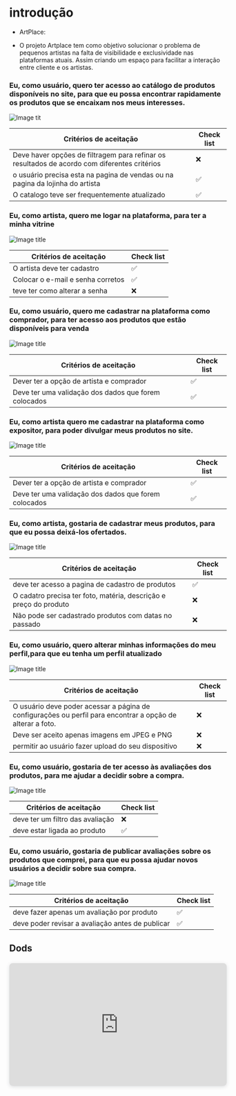 # introdução 

- ArtPlace:

- O projeto Artplace tem como objetivo solucionar o problema de pequenos artistas na falta de visibilidade e exclusividade nas plataformas atuais. Assim criando um espaço para facilitar a interação entre cliente e os artistas.

### Eu, como usuário, quero ter acesso ao catálogo de produtos disponíveis no site, para que eu possa encontrar rapidamente os produtos que se encaixam nos meus interesses.

![Image tit](../assets/telainicial.jpeg)

| Critérios de aceitação | Check list|
| --- | --- | 
| Deve haver opções de filtragem para refinar os resultados de acordo com diferentes critérios | ❌ |
| o usuário precisa esta na pagina de vendas ou na pagina da lojinha do artista | ✅ |
| O catalogo teve ser frequentemente atualizado | ✅ |


### Eu, como artista, quero me logar na plataforma, para ter a minha vitrine

![Image title](../assets/telaLoginFinal.jpeg)


| Critérios de aceitação | Check list|
| --- | --- | 
| O artista deve ter cadastro | ✅ |
| Colocar o e-mail e senha corretos | ✅ |
| teve ter como alterar a senha | ❌ |


### Eu, como usuário, quero me cadastrar na plataforma como comprador, para ter acesso aos produtos que estão disponíveis para venda

![Image title](../assets/telaLogin.jpeg)


| Critérios de aceitação | Check list|
| --- | --- | 
| Dever ter a opção de artista e comprador | ✅ |
| Deve ter uma validação dos dados que forem colocados | ✅ |



### Eu, como artista quero me cadastrar na plataforma como expositor, para poder divulgar meus produtos no site.

![Image title](../assets/telaLogin.jpeg)


| Critérios de aceitação | Check list|
| --- | --- | 
| Dever ter a opção de artista e comprador| ✅ |
| Deve ter uma validação dos dados que forem colocados | ✅ |


### Eu, como artista, gostaria de cadastrar meus produtos, para que eu possa deixá-los ofertados.

![Image title](../assets/cadastroProd.jpeg)


| Critérios de aceitação | Check list|
| --- | --- | 
| deve ter acesso a pagina de cadastro de produtos| ✅ |
| O cadatro precisa ter foto, matéria, descrição e preço do produto | ❌ |
| Não pode ser cadastrado produtos com datas no passado | ❌ |

### Eu, como usuário, quero alterar minhas informações do meu perfil,para que eu tenha um perfil atualizado

![Image title](../assets/perfil.jpeg)


| Critérios de aceitação | Check list|
| --- | --- | 
| O usuário deve poder acessar a página de configurações ou perfil para encontrar a opção de alterar a foto.| ❌ |
| Deve ser aceito apenas imagens em JPEG e PNG | ❌ |
|permitir ao usuário fazer upload do seu dispositivo | ❌ |


### Eu, como usuário, gostaria de ter acesso às avaliações dos produtos, para me ajudar a decidir sobre a compra.

![Image title](../assets/avaliacao.jpeg)


| Critérios de aceitação | Check list|
| --- | --- | 
| deve ter um filtro das avaliação | ❌ |
| deve estar ligada ao produto | ✅ |


### Eu, como usuário, gostaria de publicar avaliações sobre os produtos que comprei, para que eu possa ajudar novos usuários a decidir sobre sua compra.

![Image title](../assets/avaliacao.jpeg)


| Critérios de aceitação | Check list|
| --- | --- | 
| deve fazer apenas um avaliação por produto | ✅ |
| deve poder revisar a avaliação antes de publicar| ✅ |

## Dods 

<div style="position: relative; width: 100%; height: 0; padding-top: 56.2500%;
 padding-bottom: 0; box-shadow: 0 2px 8px 0 rgba(63,69,81,0.16); margin-top: 1.6em; margin-bottom: 0.9em; overflow: hidden;
 border-radius: 8px; will-change: transform;">
  <iframe loading="lazy" style="position: absolute; width: 100%; height: 100%; top: 0; left: 0; border: none; padding: 0;margin: 0;"
    src="https://docs.google.com/spreadsheets/d/1RGU7yejnzb1IdI4g-B4MHjDchcEppUGUDP8ijTrlJ4k/edit#gid=0" allowfullscreen="allowfullscreen" allow="fullscreen">
  </iframe>
</div>
